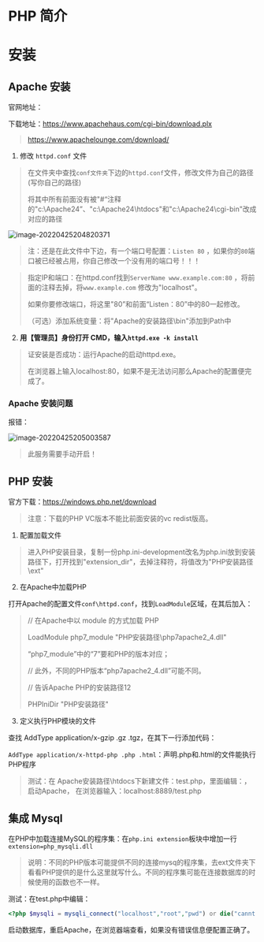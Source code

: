 # PHP 简介



# 安装

## Apache 安装

官网地址：

下载地址：https://www.apachehaus.com/cgi-bin/download.plx 

> https://www.apachelounge.com/download/

1. 修改 `httpd.conf`  文件

> 在文件夹中查找`conf文件夹`下边的`httpd.conf`文件，修改文件为自己的路径(写你自己的路径)
>
> 将其中所有前面没有被"#“注释的"c:\Apache24”、"c:\Apache24\htdocs"和"c:\Apache24\cgi-bin"改成对应的路径

![image-20220425204820371](../doc/images/image-20220425204820371.png)

> 注：还是在此文件中下边，有一个端口号配置：`Listen 80` ，如果你的`80`端口被已经被占用，你自己修改一个没有用的端口号！！！

> 指定IP和端口：在httpd.conf找到`ServerName www.example.com:80` ，将前面的注释去掉，将`www.example.com` 修改为"localhost"。
>
> 如果你要修改端口，将这里"80”和前面“Listen：80”中的80一起修改。
>
> （可选）添加系统变量：将"Apache的安装路径\bin"添加到Path中

2. **用【管理员】身份打开 CMD，输入`httpd.exe -k install`**

> 证安装是否成功：运行Apache的启动httpd.exe。
>
> 在浏览器上输入localhost:80，如果不是无法访问那么Apache的配置便完成了。



### Apache 安装问题

报错：

![image-20220425205003587](../doc/images/image-20220425205003587.png)

> 此服务需要手动开启！



## PHP 安装

官方下载：https://windows.php.net/download

> 注意：下载的PHP VC版本不能比前面安装的vc redist版高。

1. 配置加载文件

> 进入PHP安装目录，复制一份php.ini-development改名为php.ini放到安装路径下，打开找到"extension_dir"，去掉注释符，将值改为"PHP安装路径\ext"

2. 在Apache中加载PHP

打开Apache的配置文件`conf\httpd.conf`，找到`LoadModule`区域，在其后加入：

> // 在Apache中以 module 的方式加载 PHP
>
> LoadModule php7_module "PHP安装路径\php7apache2_4.dll" 
>
> “php7_module”中的“7”要和PHP的版本对应；
>
> // 此外，不同的PHP版本“php7apache2_4.dll”可能不同。
>
> // 告诉Apache PHP的安装路径12
>
> PHPIniDir "PHP安装路径" 

3. 定义执行PHP模块的文件

查找 AddType application/x-gzip .gz .tgz，在其下一行添加代码：

`AddType application/x-httpd-php .php .html`：声明.php和.html的文件能执行PHP程序

> 测试：在 Apache安装路径\htdocs下新建文件：test.php，里面编辑：<?php phpinfo(); ?>， 启动Apache， 在浏览器输入：localhost:8889/test.php



## 集成 Mysql

在PHP中加载连接MySQL的程序集：在`php.ini extension`板块中增加一行`extension=php_mysqli.dll`

> 说明：不同的PHP版本可能提供不同的连接mysq的程序集，去ext文件夹下看看PHP提供的是什么这里就写什么。不同的程序集可能在连接数据库的时候使用的函数也不一样。

测试：在test.php中编辑：

```php
<?php $mysqli = mysqli_connect("localhost","root","pwd") or die("cannt connet"); ?>
```

启动数据库，重启Apache，在浏览器端查看，如果没有错误信息便配置正确了。